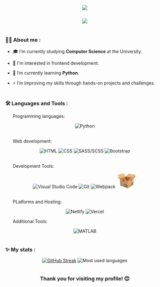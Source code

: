 
<br />

<h1 align="center">
    <img src="https://readme-typing-svg.herokuapp.com/?font=Pacifico&size=35&duration=2500&pause=50&color=ba74d5&center=true&vCenter=true&width=500&height=70&duration=4000&lines=Hi+There!+👋;+I'm+Zsanett+Fekete!;" />
</h1>

<div align="center">
    <img src="https://visitor-badge.laobi.icu/badge?page_id=zsanifekete.zsanifekete" />
</div>

#

### 👩‍💻 About me :

- 🎓 I’m currently studying **Computer Science** at the University.

- 💬 I'm interested in frontend development.

- 🌱 I’m currently learning **Python**.

- ⚡ I’m improving my skills through hands-on projects and challenges.

# 

### 🛠️ Languages and Tools :

<div align="center">
<ul align="left">
Programming languages:
</ul>
    <img src="https://skillicons.dev/icons?i=python" title="Python" alt="Python"/>
<br></br>
<ul align="left">
Web development:
</ul>
    <img src="https://skillicons.dev/icons?i=html" title="HTML" alt="HTML"/>
    <img src="https://skillicons.dev/icons?i=css" title="CSS" alt="CSS"/>
    <img src="https://skillicons.dev/icons?i=sass" title="SASS/SCSS" alt="SASS/SCSS"/>
    <img src="https://skillicons.dev/icons?i=bootstrap" title="Bootstrap" alt="Bootstrap"/>
<br></br>
<ul align="left">
Development Tools:
</ul>
    <img src="https://skillicons.dev/icons?i=vscode" title="Visual Studio Code" alt="Visual Studio Code"/>
    <img src="https://skillicons.dev/icons?i=git" title="Git" alt="Git"/>
    <img src="https://skillicons.dev/icons?i=webpack" title="Webpack" alt="Webpack"/>
    <img src="icons/parcel-icon.png" title="Parcel" alt="Parcel" style="width: 4rem"/>
<br></br>
<ul align="left">
PLatforms and Hosting:
</ul>
    <img src="https://skillicons.dev/icons?i=netlify" title="Netlify" alt="Netlify"/>
    <img src="https://skillicons.dev/icons?i=vercel" title="Vercel" alt="Vercel"/>
<ul align="left">
Additional Tools:
</ul>
    <img src="https://skillicons.dev/icons?i=matlab" title="MATLAB" alt="MATLAB"/>
</div>

#

### ✨ My stats :

<p align="center">
    <!--<img  width="330px" src="https://github-readme-stats.vercel.app/api?username=zsanifekete&show_icons=true&theme=dark&hide_border=true&title_color=E5E5E5&icon_color=D484F4&bg_color=211F27&text_color=89B4FA&ring_color=D484F4" /> --> 
    <a href="https://git.io/streak-stats"><img width="350px" src="https://github-readme-stats.vercel.app/api?username=zsanifekete&show_icons=true&theme=dark&hide_border=true&title_color=E5E5E5&icon_color=D484F4&bg_color=211F27&text_color=89B4FA&ring_color=D484F4&token=YOUR_PERSONAL_ACCESS_TOKEN
" alt="GitHub Streak" /></a>
    <!--<img width="330px" height="200px" src="https://github-readme-stats.vercel.app/api/top-langs/?username=zsanifekete&langs_count=8&theme=dark&hide_border=true&bg_color=211F27" alt="Most used languages" />-->
    <img width="300px" src="https://github-readme-stats.vercel.app/api/top-langs/?username=zsanifekete&layout=compact&bg_color=211F27&hide_border=true&title_color=89B4FA&text_color=E5E5E5" alt="Most used languages" />
      
</p> 

#

<h3 align="center"> Thank you for visiting my profile! 😊 </h3>


<!--
**zsanifekete/zsanifekete** is a ✨ _special_ ✨ repository because its `README.md` (this file) appears on your GitHub profile.

Here are some ideas to get you started:

- 🔭 I’m currently working on ...
- 🌱 I’m currently learning ...
- 👯 I’m looking to collaborate on ...
- 🤔 I’m looking for help with ...
- 💬 Ask me about ...
- 📫 How to reach me: ...
- 😄 Pronouns: ...
- ⚡ Fun fact: ...
-->
